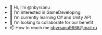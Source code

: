 - 👋 Hi, I’m @nbyrsanu
- 👀 I’m interested in GameDeveloping
- 🌱 I’m currently learning C# and Unity API
- 💞️ I’m looking to collaborate for our benefit
- 📫 How to reach me nbyrsanu9966@mail.ru

<!---
nbyrsanu/nbyrsanu is a ✨ special ✨ repository because its `README.md` (this file) appears on your GitHub profile.
You can click the Preview link to take a look at your changes.
--->
